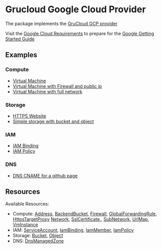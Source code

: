 # Grucloud Google Cloud Provider

The package implements the [GruCloud GCP provider](https://www.npmjs.com/package/@grucloud/provider-google)

Visit the [Google Cloud Requirements](../../../docusaurus/docs/google/GoogleRequirements.md) to prepare for the [Google Getting Started Guide](../../../docusaurus/docs/google/GoogleGettingStarted.md)

## Examples

### Compute

- [Virtual Machine](../../../examples/google/vm-simple/README.md)
- [Virtual Machine with Firewall and public ip](../../../examples/google/vm/README.md)
- [Virtual Machine with full network](../../../examples/google/vm-network/README.md)

### Storage

- [HTTPS Website](../../../examples/google/storage/website-https/README.md)
- [Simple storage with bucket and object](../../../examples/google/storage/simple/README.md)

### IAM

- [IAM Binding](../../../examples/google/iam/iam-binding/README.md)
- [IAM Policy](../../../examples/google/iam/iam-policy/README.md)

### DNS

- [DNS CNAME for a github page](../../../examples/google/dns/github-page/README.md)

## Resources

Available Resources:

- Compute: [Address](../../../docusaurus/docs/google/resources/Compute/Address.md), [BackendBucket](../../../docusaurus/docs/google/resources/Compute/BackendBucket.md), [Firewall](../../../docusaurus/docs/google/resources/Compute/Firewall.md), [GlobalForwardingRule](../../../docusaurus/docs/google/resources/Compute/GlobalForwardingRule.md), [HttpsTargetProxy](../../../docusaurus/docs/google/resources/Compute/HttpsTargetProxy.md) [Network](../../../docusaurus/docs/google/resources/Compute/Network.md), [SslCertificate](../../../docusaurus/docs/google/resources/Compute/SslCertificate.md),, [SubNetwork](../../../docusaurus/docs/google/resources/Compute/SubNetwork.md), [UrlMap](../../../docusaurus/docs/google/resources/Compute/UrlMap.md), [VmInstance](../../../docusaurus/docs/google/resources/Compute/VmInstance.md)
- IAM: [ServiceAccount](../../../docusaurus/docs/google/resources/IAM/ServiceAccount.md), [IamBinding](../../../docusaurus/docs/google/resources/IAM/IamBinding.md), [IamMember](../../../docusaurus/docs/google/resources/IAM/IamMember.md), [IamPolicy](../../../docusaurus/docs/google/resources/IAM/IamPolicy.md)
- Storage: [Bucket](../../../docusaurus/docs/google/resources/storage/GcpBucket.md), [Object](../../../docusaurus/docs/google/resources/storage/GcpObject.md)
- DNS: [DnsManagedZone](../../../docusaurus/docs/google/resources/DNS/DnsManagedZone.md)
